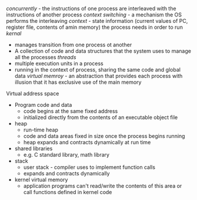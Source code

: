 _concurrently_ - the instructions of one process are interleaved with the instructions of another process
_context switching_ - a mechanism the OS performs the interleaving
_context_ - state information (current values of PC, register file, contents of amin memory) the process needs in order to run
_kernal_
- manages transition from one process ot another
- A collection of code and data structures that the system uses to manage all the processes
_threads_
- multiple execution units in a process
- running in the context of process, sharing the same code and global data
_virtual memroy_ - an abstraction that provides each process with illusion that it has exclusive use of the main memory

Virtual address space
- Program code and data
  - code begins at the same fixed address
  - initialized directly from the contents of an executable object file
- heap
  - run-time heap
  - code and data areas fixed in size once the process begins running
  - heap expands and contracts dynamically at run time
- shared libraries
  - e.g. C standard library, math library
- stack
  - user stack - compiler uses to implement function calls
  - expands and contracts dynamically
- kernel virtual memory
  - application programs can't read/write the contents of this area or call functions defined in kernel code